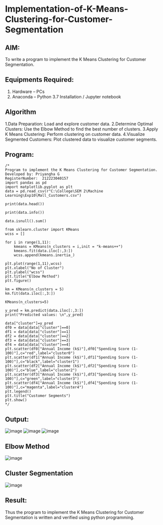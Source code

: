 # Implementation-of-K-Means-Clustering-for-Customer-Segmentation

## AIM:
To write a program to implement the K Means Clustering for Customer Segmentation.

## Equipments Required:
1. Hardware – PCs
2. Anaconda – Python 3.7 Installation / Jupyter notebook

## Algorithm
1.Data Preparation: Load and explore customer data.
2.Determine Optimal Clusters: Use the Elbow Method to find the best number of clusters.
3.Apply K Means Clustering: Perform clustering on customer data.
4.Visualize Segmented Customers: Plot clustered data to visualize customer segments.


## Program:
```
/*
Program to implement the K Means Clustering for Customer Segmentation.
Developed by: Priyangha G
RegisterNumber:  212223040157
import pandas as pd
import matplotlib.pyplot as plt
data = pd.read_csv(r"C:\College\SEM 2\Machine Learning\Exp10\Mall_Customers.csv")

print(data.head())

print(data.info())

data.isnull().sum()

from sklearn.cluster import KMeans
wcss = []

for i in range(1,11):
    kmeans = KMeans(n_clusters = i,init = "k-means++")
    kmeans.fit(data.iloc[:,3:])
    wcss.append(kmeans.inertia_)

plt.plot(range(1,11),wcss)
plt.xlabel("No of Cluster")
plt.ylabel("wcss")
plt.title("Elbow Method")
plt.figure()

km = KMeans(n_clusters = 5)
km.fit(data.iloc[:,3:])

KMeans(n_clusters=5)

y_pred = km.predict(data.iloc[:,3:])
print("Predicted values: \n",y_pred)

data["cluster"]=y_pred
df0 = data[data["cluster"]==0]
df1 = data[data["cluster"]==1]
df2 = data[data["cluster"]==2]
df3 = data[data["cluster"]==3]
df4 = data[data["cluster"]==4]
plt.scatter(df0["Annual Income (k$)"],df0["Spending Score (1-100)"],c="red",label="cluster0")
plt.scatter(df1["Annual Income (k$)"],df1["Spending Score (1-100)"],c="black",label="cluster1")
plt.scatter(df2["Annual Income (k$)"],df2["Spending Score (1-100)"],c="blue",label="cluster2")
plt.scatter(df3["Annual Income (k$)"],df3["Spending Score (1-100)"],c="green",label="cluster3")
plt.scatter(df4["Annual Income (k$)"],df4["Spending Score (1-100)"],c="magenta",label="cluster4")
plt.legend()
plt.title("Customer Segments")
plt.show()
*/
```

## Output:
![image](https://github.com/user-attachments/assets/167438a4-530c-4321-9a51-91aac6546bdd)
![image](https://github.com/user-attachments/assets/fd502483-4184-43f6-8cd9-588c3ce12c32)
![image](https://github.com/user-attachments/assets/be3aa566-43e2-4453-bc7a-34e99eee776f)

## Elbow Method

![image](https://github.com/user-attachments/assets/beaab760-b2d3-41fd-9c4a-33a377bdf6cf)

## Cluster Segmentation

![image](https://github.com/user-attachments/assets/32f0936b-fa6b-4686-a3ef-5bd45f6e4151)







## Result:
Thus the program to implement the K Means Clustering for Customer Segmentation is written and verified using python programming.
